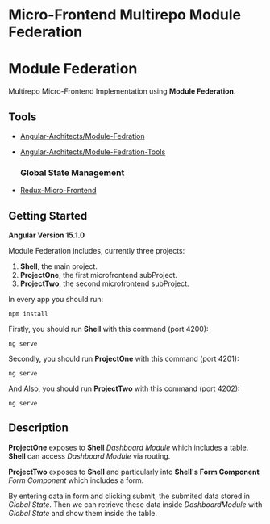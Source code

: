 # Micro-Frontend Multirepo Module Federation

# Module Federation

Multirepo Micro-Frontend Implementation using **Module Federation**.

## Tools

-   [Angular-Architects/Module-Fedration](https://www.npmjs.com/package/@angular-architects/module-federation)
-   [Angular-Architects/Module-Fedration-Tools](https://www.npmjs.com/package/@angular-architects/module-federation-tools)

    ### Global State Management

-   [Redux-Micro-Frontend](https://www.npmjs.com/package/redux-micro-frontend)

## Getting Started

**Angular Version 15.1.0**

Module Federation includes, currently three projects:

1. **Shell**, the main project.
2. **ProjectOne**, the first microfrontend subProject.
3. **ProjectTwo**, the second microfrontend subProject.

In every app you should run:

`npm install`

Firstly, you should run **Shell** with this command (port 4200):

`ng serve`

Secondly, you should run **ProjectOne** with this command (port 4201):

`ng serve`

And Also, you should run **ProjectTwo** with this command (port 4202):

`ng serve`

## Description

**ProjectOne** exposes to **Shell** _Dashboard Module_ which includes a table. **Shell** can access _Dashboard Module_ via routing.

**ProjectTwo** exposes to **Shell** and particularly into **Shell's Form Component** _Form Component_ which includes a form.

By entering data in form and clicking submit, the submited data stored in _Global State_. Then we can retrieve these data inside _DashboardModule_ with _Global State_ and show them inside the table.
